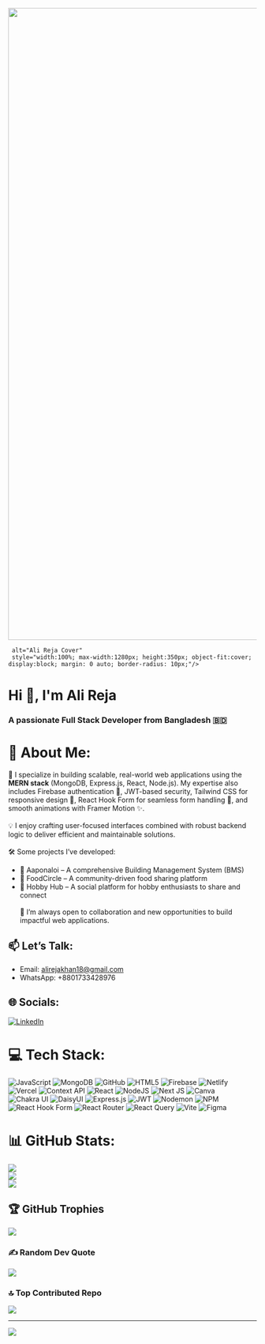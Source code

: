 <p align="center">
  <img src="https://i.ibb.co/4nwsS40F/Game-Developer-Resume-Website-in-Black-and-White-Grey-Simple-and-Minimal-Style.png" alt="Banner" width="1280" />
</p>
 
     alt="Ali Reja Cover" 
     style="width:100%; max-width:1280px; height:350px; object-fit:cover; display:block; margin: 0 auto; border-radius: 10px;"/>


<h1>Hi 👋, I'm Ali Reja</h1>
<h3>A passionate Full Stack Developer from Bangladesh 🇧🇩</h3>


# 💫 About Me:
🚀 I specialize in building scalable, real-world web applications using the **MERN stack** (MongoDB, Express.js, React, Node.js). My expertise also includes Firebase authentication 🔐, JWT-based security, Tailwind CSS for responsive design 🎨, React Hook Form for seamless form handling 📝, and smooth animations with Framer Motion ✨.<br><br>💡 I enjoy crafting user-focused interfaces combined with robust backend logic to deliver efficient and maintainable solutions.<br><br>🛠 Some projects I’ve developed:<br>
- 🏢 Aaponaloi – A comprehensive Building Management System (BMS)<br>
- 🍲 FoodCircle – A community-driven food sharing platform<br>
- 🎨 Hobby Hub – A social platform for hobby enthusiasts to share and connect<br><br>🤝 I’m always open to collaboration and new opportunities to build impactful web applications.<br>

## 📫 Let’s Talk:

- Email: alirejakhan18@gmail.com
- WhatsApp: +8801733428976


## 🌐 Socials:
[![LinkedIn](https://img.shields.io/badge/LinkedIn-%230077B5.svg?logo=linkedin&logoColor=white)](https://www.linkedin.com/in/alireja-khan/)


# 💻 Tech Stack:
![JavaScript](https://img.shields.io/badge/javascript-%23323330.svg?style=for-the-badge&logo=javascript&logoColor=%23F7DF1E) 
![MongoDB](https://img.shields.io/badge/MongoDB-%234ea94b.svg?style=for-the-badge&logo=mongodb&logoColor=white) 
![GitHub](https://img.shields.io/badge/github-%23121011.svg?style=for-the-badge&logo=github&logoColor=white) 
![HTML5](https://img.shields.io/badge/html5-%23E34F26.svg?style=for-the-badge&logo=html5&logoColor=white) 
![Firebase](https://img.shields.io/badge/firebase-%23039BE5.svg?style=for-the-badge&logo=firebase&logoColor=white) 
![Netlify](https://img.shields.io/badge/netlify-%23000000.svg?style=for-the-badge&logo=netlify&logoColor=#00C7B7) 
![Vercel](https://img.shields.io/badge/vercel-%23000000.svg?style=for-the-badge&logo=vercel&logoColor=white) 
![Context API](https://img.shields.io/badge/Context--API-000000?style=for-the-badge&logo=react) 
![React](https://img.shields.io/badge/react-%2320232a.svg?style=for-the-badge&logo=react&logoColor=%2361DAFB) 
![NodeJS](https://img.shields.io/badge/node.js-6DA55F?style=for-the-badge&logo=node.js&logoColor=white) 
![Next JS](https://img.shields.io/badge/Next-black?style=for-the-badge&logo=next.js&logoColor=white) 
![Canva](https://img.shields.io/badge/Canva-%2300C4CC.svg?style=for-the-badge&logo=Canva&logoColor=white)
![Chakra UI](https://img.shields.io/badge/Chakra%20UI-319795?style=for-the-badge&logo=chakra-ui&logoColor=white) 
![DaisyUI](https://img.shields.io/badge/DaisyUI-5A0EF8?style=for-the-badge&logo=daisyui&logoColor=white) 
![Express.js](https://img.shields.io/badge/Express.js-404D59?style=for-the-badge) 
![JWT](https://img.shields.io/badge/JWT-black?style=for-the-badge&logo=JSON%20web%20tokens) 
![Nodemon](https://img.shields.io/badge/Nodemon-76D04B?style=for-the-badge&logo=nodemon&logoColor=white) 
![NPM](https://img.shields.io/badge/NPM-CB3837?style=for-the-badge&logo=npm&logoColor=white) 
![React Hook Form](https://img.shields.io/badge/React%20Hook%20Form-EC5990?style=for-the-badge&logo=reacthookform&logoColor=white) 
![React Router](https://img.shields.io/badge/React%20Router-CA4245?style=for-the-badge&logo=reactrouter&logoColor=white) 
![React Query](https://img.shields.io/badge/React%20Query-FF4154?style=for-the-badge&logo=reactquery&logoColor=white) 
![Vite](https://img.shields.io/badge/Vite-646CFF?style=for-the-badge&logo=vite&logoColor=white) 
![Figma](https://img.shields.io/badge/Figma-F24E1E?style=for-the-badge&logo=figma&logoColor=white) 

# 📊 GitHub Stats:
![](https://github-readme-stats.vercel.app/api?username=Alireja-khan&theme=dark&hide_border=false&include_all_commits=false&count_private=false)<br/>
![](https://nirzak-streak-stats.vercel.app/?user=Alireja-khan&theme=dark&hide_border=false)<br/>
![](https://github-readme-stats.vercel.app/api/top-langs/?username=Alireja-khan&theme=dark&hide_border=false&include_all_commits=false&count_private=false&layout=compact)

## 🏆 GitHub Trophies
![](https://github-profile-trophy.vercel.app/?username=Alireja-khan&theme=radical&no-frame=false&no-bg=true&margin-w=4)

### ✍️ Random Dev Quote
![](https://quotes-github-readme.vercel.app/api?type=horizontal&theme=radical)

### 🔝 Top Contributed Repo
![](https://github-contributor-stats.vercel.app/api?username=Alireja-khan&limit=5&theme=dark&combine_all_yearly_contributions=true)

---
[![](https://visitcount.itsvg.in/api?id=Alireja-khan&icon=0&color=0)](https://visitcount.itsvg.in)


